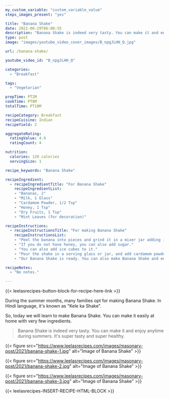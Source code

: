 ```yaml
---
my_custom_variable: "custom_variable_value"
steps_images_present: "yes"

title: "Banana Shake"
date: 2021-06-29T06:08:55
description: "Banana Shake is indeed very tasty. You can make it and enjoy anytime during summers. It is super tasty and super healthy. It can be made easily."
type: post
image: "images/youtube_video_cover_images/B_npgJLHH_Q.jpg"

url: /banana-shake/

youtube_video_id: "B_npgJLHH_Q"

categories: 
  - "Breakfast"

tags:
  - "Vegetarian"

prepTime: PT2M
cookTime: PT8M
totalTime: PT10M

recipeCategory: Breakfast
recipeCuisine: Indian
recipeYield: 2

aggregateRating:
  ratingValue: 4.9
  ratingCount: 4

nutrition:
  calories: 120 calories
  servingSize: 1

recipe_keywords: "Banana Shake"

recipeIngredient:
  - recipeIngredientTitle: "For Banana Shake"
    recipeIngredientList:
    - "Bananas, 2" 
    - "Milk, 1 Glass" 
    - "Cardamom Powder, 1/2 Tsp" 
    - "Honey, 1 Tsp" 
    - "Dry Fruits, 1 Tsp" 
    - "Mint Leaves (for decoration)" 

recipeInstructions:
  - recipeInstructionsTitle: "For making Banana Shake"
    recipeInstructionsList:
    - "Peel the banana into pieces and grind it in a mixer jar adding in a spoon of honey and milk." 
    - "If you do not have honey, you can also add sugar." 
    - "You can also add ice cubes to it." 
    - "Pour the shake in a serving glass or jar, and add cardamom powder and dry fruits. Garnish with mint leaves, and serve it cold." 
    - "Our Banana Shake is ready. You can also make Banana Shake and enjoy it in summer season to energize yourself." 

recipeNotes:
  - "No notes." 

---
```


{{< leelasrecipes-button-block-for-recipe-here-link >}}

During the summer months, many families opt for making Banana Shake. In Hindi language, it's known as "Kele ka Shake".

So, today we will learn to make Banana Shake. You can make it easily at home with very few ingredients. 

> Banana Shake is indeed very tasty. You can make it and enjoy anytime during summers. It's super tasty and super healthy. 

{{< figure src="https://www.leelasrecipes.com/images/masonary-post/2021/banana-shake-1.jpg" alt="Image of Banana Shake" >}}

{{< figure src="https://www.leelasrecipes.com/images/masonary-post/2021/banana-shake-2.jpg" alt="Image of Banana Shake" >}}

{{< figure src="https://www.leelasrecipes.com/images/masonary-post/2021/banana-shake-3.jpg" alt="Image of Banana Shake" >}}

{{< leelasrecipes-INSERT-RECIPE-HTML-BLOCK >}}

